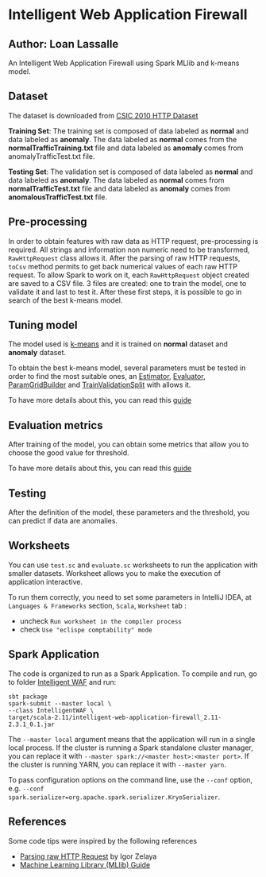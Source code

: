 # Intelligent Web Application Firewall

Author: Loan Lassalle
---

An Intelligent Web Application Firewall using Spark MLlib and k-means model.

## Dataset

The dataset is downloaded from [CSIC 2010 HTTP Dataset](http://www.isi.csic.es/dataset/)

**Training Set**: The training set is composed of data labeled as **normal** and data labeled as 
**anomaly**. The data labeled as **normal** comes from the **normalTrafficTraining.txt** file and 
data labeled as **anomaly** comes from anomalyTrafficTest.txt file.

**Testing Set**: The validation set is composed of data labeled as **normal** and data labeled as 
**anomaly**. The data labeled as **normal** comes from **normalTrafficTest.txt** file and data 
labeled as **anomaly** comes from **anomalousTrafficTest.txt** file.

## Pre-processing

In order to obtain features with raw data as HTTP request, pre-processing is required. All strings 
and information non numeric need to be transformed, `RawHttpRequest` class allows it. After the 
parsing of raw HTTP requests, `toCsv` method permits to get back numerical values of each raw HTTP 
request. To allow Spark to work on it, each `RawHttpRequest` object created are saved to a CSV file. 
3 files are created: one to train the model, one to validate it and last to test it. After these 
first steps, it is possible to go in search of the best k-means model.

## Tuning model

The model used is [k-means](http://spark.apache.org/docs/latest/ml-clustering.html#k-means) and it 
is trained on **normal** dataset and **anomaly** dataset.

To obtain the best k-means model, several parameters must be tested in order to find the most 
suitable ones, an [Estimator](https://spark.apache.org/docs/latest/api/scala/index.html#org.apache.spark.ml.Estimator),
[Evaluator](https://spark.apache.org/docs/latest/api/scala/index.html#org.apache.spark.ml.Estimator), 
[ParamGridBuilder](https://spark.apache.org/docs/latest/api/scala/index.html#org.apache.spark.ml.tuning.ParamGridBuilder) 
and 
[TrainValidationSplit](https://spark.apache.org/docs/latest/api/scala/index.html#org.apache.spark.ml.tuning.TrainValidationSplit) 
with allows it.

To have more details about this, you can read this 
[guide](http://spark.apache.org/docs/latest/ml-tuning.html)

## Evaluation metrics

After training of the model, you can obtain some metrics that allow you to choose the good value for
threshold.

To have more details about this, you can read this 
[guide](https://spark.apache.org/docs/latest/mllib-evaluation-metrics.html)

## Testing

After the definition of the model, these parameters and the threshold, you can predict if data are 
anomalies.

## Worksheets

You can use `test.sc` and `evaluate.sc` worksheets to run the application 
with smaller datasets. Worksheet allows you to make the execution of application interactive.

To run them correctly, you need to set some parameters in IntelliJ IDEA, at `Languages & Frameworks` 
section, `Scala`, `Worksheet` tab :
 * uncheck `Run worksheet in the compiler process`
 * check `Use "eclispe comptability" mode`
 
## Spark Application

The code is organized to run as a Spark Application. To compile and run, go to folder 
[Intelligent WAF](https://github.com/lassalleloan/anomaly-detection/tree/master/intelligent-web-application-firewall) and run:

	sbt package
	spark-submit --master local \
	--class IntelligentWAF \
	target/scala-2.11/intelligent-web-application-firewall_2.11-2.3.1_0.1.jar

The `--master local` argument means that the application will run in a single local process.  If
the cluster is running a Spark standalone cluster manager, you can replace it with
`--master spark://<master host>:<master port>`. If the cluster is running YARN, you can replace it
with `--master yarn`.

To pass configuration options on the command line, use the `--conf` option, e.g.
`--conf spark.serializer=org.apache.spark.serializer.KryoSerializer`.

## References

Some code tips were inspired by the following references

  * [Parsing raw HTTP Request](https://stackoverflow.com/a/31600846) by Igor Zelaya
  * [Machine Learning Library (MLlib) Guide](http://spark.apache.org/docs/latest/ml-guide.html)
